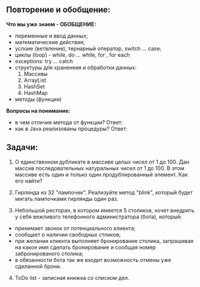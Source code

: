 ## Повторение и обобщение:
**Что мы уже знаем - ОБОБЩЕНИЕ:**
- переменные и ввод данных;
- математические действия;
- услоие (ветвление), тернарный оператор, switch ... case;
- циклы (loop) - while, do ... while, for , for each 
- exceptions: try ... catch
- cтруктуры для храненеия и обработки данных:
    1. Массивы
    2. ArrayList
    3. HashSet
    4. HashMap
- методы (функции)

**Вопросы на понимание:**
- в чем отличие метода от функции?
Ответ: 
- как в Java реализованы процедуры?
Ответ: 





## Задачи:
1. О единственном дубликате в массиве целых чисел от 1 до 100.
Дан массив последовательных натуральных чисел от 1 до 100.
В этом массиве есть один и только один продублированный элемент.
Как его найти?

2. Гирлянда из 32 "лампочек".
   Реализуйте метод "blink", который будет мигать лампочками гирлянды один раз.
  
3. Небольшой ресторан, в котором имеется 5 столиков, хочет внедрить у себя вежливого 
телефонного администратора (бота), который:
- принимает звонок от потенциального клиента; 
- сообщает о наличии свободных стликов;
- при желании клиента выполняет бронирование столика, запрашивая на какое имя сделать бронирование
и сообщая номер забронированого столика;
- в обязанности бота так же входит возможность отмены уже сделанной брони.

4. ToDo list - записная книжка со списком дел. 